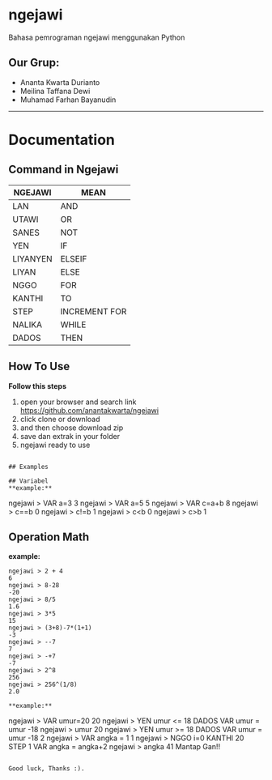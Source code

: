 # ngejawi
Bahasa pemrograman ngejawi menggunakan Python
## Our Grup:
- Ananta Kwarta Durianto
- Meilina Taffana Dewi
- Muhamad Farhan Bayanudin

---

# Documentation

## Command in Ngejawi

|  NGEJAWI |  MEAN           |
| -------- |  -------------  |
| LAN      |  AND            |
| UTAWI    |  OR             |
| SANES    |  NOT            |
| YEN      |  IF             |
| LIYANYEN |  ELSEIF  	     |
| LIYAN    |  ELSE   	     |
| NGGO     |  FOR    	     |
| KANTHI   |  TO             |
| STEP     |  INCREMENT FOR  |
| NALIKA   |  WHILE          | 
| DADOS    |  THEN           |

## How To Use 

**Follow this steps**
1. open your browser and search link https://github.com/anantakwarta/ngejawi
2. click clone or download
3. and then choose download zip
4. save dan extrak in your folder
5. ngejawi ready to use
```

## Examples

## Variabel
**example:**
```
ngejawi > VAR a=3
3
ngejawi > VAR a=5
5
ngejawi > VAR c=a+b
8
ngejawi > c==b
0
ngejawi > c!=b
1
ngejawi > c<b
0
ngejawi > c>b
1

## Operation Math
**example:**
```
ngejawi > 2 + 4
6
ngejawi > 8-28
-20
ngejawi > 8/5
1.6
ngejawi > 3*5
15
ngejawi > (3+8)-7*(1+1)
-3
ngejawi > --7
7
ngejawi > -+7
-7
ngejawi > 2^8
256
ngejawi > 256^(1/8)
2.0

**example:**
```
ngejawi > VAR umur=20
20
ngejawi > YEN umur <= 18 DADOS VAR umur = umur -18
ngejawi > umur
20
ngejawi > YEN umur >= 18 DADOS VAR umur = umur -18
2
ngejawi > VAR angka = 1
1
ngejawi > NGGO i=0 KANTHI 20 STEP 1 VAR angka = angka+2
ngejawi > angka
41
Mantap Gan!!
```

Good luck, Thanks :).
